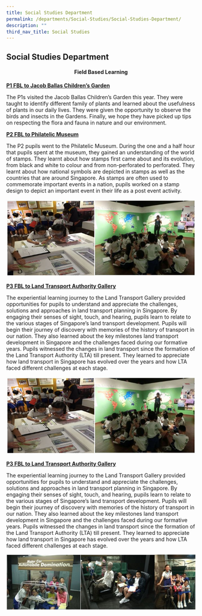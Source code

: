 ```yaml
---
title: Social Studies Department
permalink: /departments/Social-Studies/Social-Studies-Department/
description: ""
third_nav_title: Social Studies
---
```

## Social Studies Department

#### <center>Field Based Learning</center>

**<u>P1 FBL to Jacob Ballas Children’s Garden</u>**

The P1s visited the Jacob Ballas Children’s Garden this year. They were taught to identify different family of plants and learned about the usefulness of plants in our daily lives. They were given the opportunity to observe the birds and insects in the Gardens. Finally, we hope they have picked up tips on respecting the flora and fauna in nature and our environment.

**<u>P2 FBL to Philatelic Museum</u>**

The P2 pupils went to the Philatelic Museum. During the one and a half hour that pupils spent at the museum, they gained an understanding of the world of stamps. They learnt about how stamps first came about and its evolution, from black and white to colour and from non-perforated to perforated. They learnt about how national symbols are depicted in stamps as well as the countries that are around Singapore. As stamps are often used to commemorate important events in a nation, pupils worked on a stamp design to depict an important event in their life as a post event activity.

![](/images/fieldlearning.jpeg)

**<u>P3 FBL to Land Transport Authority Gallery</u>**

The experiential learning journey to the Land Transport Gallery provided opportunities for pupils to understand and appreciate the challenges, solutions and approaches in land transport planning in Singapore. By engaging their senses of sight, touch, and hearing, pupils learn to relate to the various stages of Singapore’s land transport development. Pupils will begin their journey of discovery with memories of the history of transport in our nation. They also learned about the key milestones land transport development in Singapore and the challenges faced during our formative years. Pupils witnessed the changes in land transport since the formation of the Land Transport Authority (LTA) till present. They learned to appreciate how land transport in Singapore has evolved over the years and how LTA faced different challenges at each stage.
	
![](/images/fieldlearning.jpeg)

**<u>P3 FBL to Land Transport Authority Gallery</u>**

The experiential learning journey to the Land Transport Gallery provided opportunities for pupils to understand and appreciate the challenges, solutions and approaches in land transport planning in Singapore. By engaging their senses of sight, touch, and hearing, pupils learn to relate to the various stages of Singapore’s land transport development. Pupils will begin their journey of discovery with memories of the history of transport in our nation. They also learned about the key milestones land transport development in Singapore and the challenges faced during our formative years. Pupils witnessed the changes in land transport since the formation of the Land Transport Authority (LTA) till present. They learned to appreciate how land transport in Singapore has evolved over the years and how LTA faced different challenges at each stage.

![](/images/lta.jpeg)



